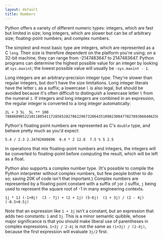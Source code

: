 ```yaml
---
layout: default
title: Numbers
---
```


Python offers a variety of different numeric types: integers, which are fast but limited in size; long integers, which are slower but can be of arbitrary size; floating-point numbers; and complex numbers. 
 
The simplest and most basic type are integers, which are represented as a C `long`. Their size is therefore dependent on the platform you're using; on a 32-bit machine, they can range from -2147483647 to 2147483647. Python programs can determine the highest possible value for an integer by looking at `sys.maxint`; the lowest possible value will usually be `-sys.maxint - 1`. 
 
Long integers are an arbitrary-precision integer type. They're slower than regular integers, but don't have the size limitations. Long integer literals have the letter `L` as a suffix; a lowercase `l` is also legal, but should be avoided because it's often difficult to distinguish a lowercase letter `l` from the numeral `1`. If integers and long integers are combined in an expression, the regular integer is converted to a long integer automatically: 
 
    2L + 3 5L  5L ** 100 7888609052210118054117285652827862296732064351090230047702789306640625L 
 
Python's floating point numbers are represented as C's `double` type, and behave pretty much as you'd expect: 
 
    5.4 / 2.3 2.34782608696  6.4 * 2 12.8  7.5 % 5 2.5 
 
In operations that mix floating-point numbers and integers, the integers will be converted to floating-point before computing the result, which will be left as a float. 
 
Python also supports a complex number type. (It's possible to compile the Python interpreter without complex numbers, but few people bother to do so; saving 20K of code isn't that important.) Complex numbers are represented by a floating point constant with a suffix of `j`or `J` suffix, `j` being used to represent the square root of -1 in many engineering contexts. 
 
    1j * 1J (-1+0j)  (3 - 7j) + (2 + 1j) (5-6j)  (1 + 3j) / (2 - 4j) (-0.5+0.5j) 
 
Note that an expression like `1 + 3j` isn't a constant, but an expression that adds two constants: `1` and `3j`. This is a minor semantic quibble, whose major significance is that you should make liberal use of parentheses in complex expressions. `1+3j / 2-4j` is not the same as `(1+3j) / (2-4j)`, because the first expression will evaluate `3j/2` first. 
 
